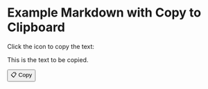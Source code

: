 # Example Markdown with Copy to Clipboard

Click the icon to copy the text:

<p id="text-to-copy">This is the text to be copied.</p>
<button onclick="copyToClipboard()">📋 Copy</button>

<script>
  function copyToClipboard() {
    var text = document.getElementById("text-to-copy").innerText;
    var textArea = document.createElement("textarea");
    textArea.value = text;
    document.body.appendChild(textArea);
    textArea.select();
    document.execCommand("copy");
    document.body.removeChild(textArea);
    alert("Copied the text: " + text);
  }
</script>
